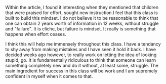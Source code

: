 Within the article, I found it interesting when they mentioned that children that were praised for effort, sought new instruction.I feel that this class is built to build this mindset. I do not believe it to be reasonable to think that one can obtain 2 years worth of information in 12 weeks, without struggle and "failure". It is cliche, but failure is mindset. It really is something that happens when effort ceases.

I think this will help me immensely throughout this class. I have a tendancy to shy away from making mistakes and I have seen it hold it back. I have decided weeks ago however, to really work on letting the idea of looking stupid, go. It is fundamentally ridiculous to think that someone can learn something completely new and do it without, at least some, struggle. The main ingredient for success in this class will be work and I am supremely confident in myself when it comes to that.
